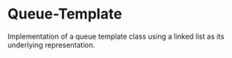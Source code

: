 # Queue-Template
Implementation of a queue template class using a linked list as its underlying representation.
